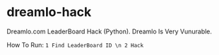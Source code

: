# dreamlo-hack
Dreamlo.com LeaderBoard Hack (Python). Dreamlo Is Very Vunurable.


How To Run:
``
1 Find LeaderBoard ID \n
2 Hack
``

